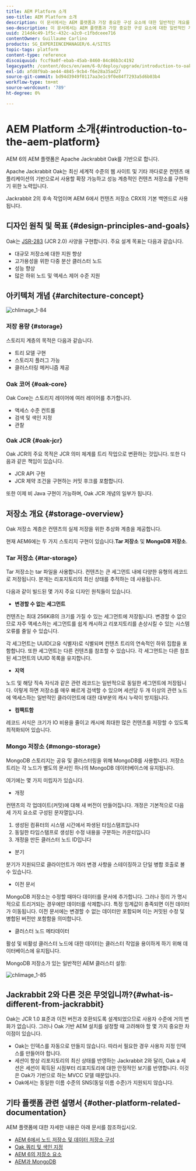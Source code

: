 ```yaml
---
title: AEM Platform 소개
seo-title: AEM Platform 소개
description: 이 문서에서는 AEM 플랫폼과 가장 중요한 구성 요소에 대한 일반적인 개요를 제공합니다.
seo-description: 이 문서에서는 AEM 플랫폼과 가장 중요한 구성 요소에 대한 일반적인 개요를 제공합니다.
uuid: 214d4c49-1f5c-432c-a2c0-c1fbdceee716
contentOwner: Guillaume Carlino
products: SG_EXPERIENCEMANAGER/6.4/SITES
topic-tags: platform
content-type: reference
discoiquuid: fccf9a0f-ebab-45ab-8460-84c86b3c4192
legacypath: /content/docs/en/aem/6-0/deploy/upgrade/introduction-to-oak
exl-id: afd8f9ab-ae44-4845-9cb4-f6e28a35ad27
source-git-commit: bd94d3949f0117aa3e1c9f0e84f7293a5d6b03b4
workflow-type: tm+mt
source-wordcount: '789'
ht-degree: 0%

---
```


# AEM Platform 소개{#introduction-to-the-aem-platform}

AEM 6의 AEM 플랫폼은 Apache Jackrabbit Oak를 기반으로 합니다.

Apache Jackrabbit Oak는 최신 세계적 수준의 웹 사이트 및 기타 까다로운 컨텐츠 애플리케이션의 기반으로서 사용할 확장 가능하고 성능 계층적인 컨텐츠 저장소를 구현하기 위한 노력입니다.

Jackrabbit 2의 후속 작업이며 AEM 6에서 컨텐츠 저장소 CRX의 기본 백엔드로 사용됩니다.

## 디자인 원칙 및 목표 {#design-principles-and-goals}

Oak는 [JSR-283](https://www.day.com/day/en/products/jcr/jsr-283.html) (JCR 2.0) 사양을 구현합니다. 주요 설계 목표는 다음과 같습니다.

* 대규모 저장소에 대한 지원 향상
* 고가용성을 위한 다중 분산 클러스터 노드
* 성능 향상
* 많은 하위 노드 및 액세스 제어 수준 지원

## 아키텍처 개념 {#architecture-concept}

![chlimage_1-84](assets/chlimage_1-84.png)

### 저장 용량 {#storage}

스토리지 계층의 목적은 다음과 같습니다.

* 트리 모델 구현
* 스토리지 플러그 가능
* 클러스터링 메커니즘 제공

### Oak 코어 {#oak-core}

Oak Core는 스토리지 레이어에 여러 레이어를 추가합니다.

* 액세스 수준 컨트롤
* 검색 및 색인 지정
* 관찰

### Oak JCR {#oak-jcr}

Oak JCR의 주요 목적은 JCR 의미 체계를 트리 작업으로 변환하는 것입니다. 또한 다음과 같은 책임이 있습니다.

* JCR API 구현
* JCR 제약 조건을 구현하는 커밋 후크를 포함합니다.

또한 이제 비 Java 구현이 가능하며, Oak JCR 개념의 일부가 됩니다.

## 저장소 개요 {#storage-overview}

Oak 저장소 계층은 컨텐츠의 실제 저장을 위한 추상화 계층을 제공합니다.

현재 AEM6에는 두 가지 스토리지 구현이 있습니다.**Tar 저장소** 및 **MongoDB 저장소**.

### Tar 저장소 {#tar-storage}

Tar 저장소는 tar 파일을 사용합니다. 컨텐츠는 큰 세그먼트 내에 다양한 유형의 레코드로 저장됩니다. 분개는 리포지토리의 최신 상태를 추적하는 데 사용됩니다.

다음과 같이 빌드된 몇 가지 주요 디자인 원칙들이 있습니다.

* **변경할 수 없는 세그먼트**

컨텐츠는 최대 256KiB의 크기를 가질 수 있는 세그먼트에 저장됩니다. 변경할 수 없으므로 자주 액세스하는 세그먼트를 쉽게 캐시하고 리포지토리를 손상시킬 수 있는 시스템 오류를 줄일 수 있습니다.

각 세그먼트는 UUID(고유 식별자)로 식별되며 컨텐츠 트리의 연속적인 하위 집합을 포함합니다. 또한 세그먼트는 다른 컨텐츠를 참조할 수 있습니다. 각 세그먼트는 다른 참조된 세그먼트의 UUID 목록을 유지합니다.

* **지역**

노드 및 해당 직속 자식과 같은 관련 레코드는 일반적으로 동일한 세그먼트에 저장됩니다. 이렇게 하면 저장소를 매우 빠르게 검색할 수 있으며 세션당 두 개 이상의 관련 노드에 액세스하는 일반적인 클라이언트에 대한 대부분의 캐시 누락이 방지됩니다.

* **컴팩트함**

레코드 서식은 크기가 IO 비용을 줄이고 캐시에 최대한 많은 컨텐츠를 저장할 수 있도록 최적화되어 있습니다.

### Mongo 저장소 {#mongo-storage}

MongoDB 스토리지는 공유 및 클러스터링을 위해 MongoDB를 사용합니다. 저장소 트리는 각 노드가 별도의 문서인 하나의 MongoDB 데이터베이스에 유지됩니다.

여기에는 몇 가지 미립자가 있습니다.

* 개정

컨텐츠의 각 업데이트(커밋)에 대해 새 버전이 만들어집니다. 개정은 기본적으로 다음 세 가지 요소로 구성된 문자열입니다.

1. 생성된 컴퓨터의 시스템 시간에서 파생된 타임스탬프입니다
1. 동일한 타임스탬프로 생성된 수정 내용을 구분하는 카운터입니다
1. 개정을 만든 클러스터 노드 ID입니다

* 분기

분기가 지원되므로 클라이언트가 여러 변경 사항을 스테이징하고 단일 병합 호출로 볼 수 있습니다.

* 이전 문서

MongoDB 저장소는 수정할 때마다 데이터를 문서에 추가합니다. 그러나 정리 가 명시적으로 트리거되는 경우에만 데이터를 삭제합니다. 특정 임계값이 충족되면 이전 데이터가 이동됩니다. 이전 문서에는 변경할 수 없는 데이터만 포함되며 이는 커밋된 수정 및 병합된 버전만 포함함을 의미합니다.

* 클러스터 노드 메타데이터

활성 및 비활성 클러스터 노드에 대한 데이터는 클러스터 작업을 용이하게 하기 위해 데이터베이스에 유지됩니다.

MongoDB 저장소가 있는 일반적인 AEM 클러스터 설정:

![chlimage_1-85](assets/chlimage_1-85.png)

## Jackrabbit 2와 다른 것은 무엇입니까?{#what-is-different-from-jackrabbit}

Oak는 JCR 1.0 표준과 이전 버전과 호환되도록 설계되었으므로 사용자 수준에 거의 변화가 없습니다. 그러나 Oak 기반 AEM 설치를 설정할 때 고려해야 할 몇 가지 중요한 차이점이 있습니다.

* Oak는 인덱스를 자동으로 만들지 않습니다. 따라서 필요한 경우 사용자 지정 인덱스를 만들어야 합니다.
* 세션이 항상 리포지토리의 최신 상태를 반영하는 Jackrabbit 2와 달리, Oak a 세션은 세션이 획득된 시점부터 리포지토리에 대한 안정적인 보기를 반영합니다. 이것은 Oak가 기반으로 하는 MVCC 모델 때문입니다.
* Oak에서는 동일한 이름 수준의 SNS(동일 이름 수준)가 지원되지 않습니다.

## 기타 플랫폼 관련 설명서 {#other-platform-related-documentation}

AEM 플랫폼에 대한 자세한 내용은 아래 문서를 참조하십시오.

* [AEM 6에서 노드 저장소 및 데이터 저장소 구성](/help/sites-deploying/data-store-config.md)
* [Oak 쿼리 및 색인 지정](/help/sites-deploying/queries-and-indexing.md)
* [AEM 6의 저장소 요소](/help/sites-deploying/storage-elements-in-aem-6.md)
* [AEM과 MongoDB](/help/sites-deploying/aem-with-mongodb.md)
